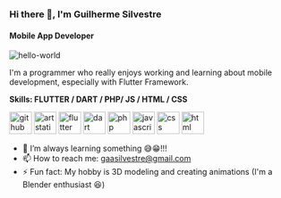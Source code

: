 ### Hi there 👋, I'm Guilherme Silvestre
#### Mobile App Developer
![hello-world](https://user-images.githubusercontent.com/100291684/184061532-e237b5d1-d160-43a7-9aa0-71d44eeaee2d.jpg)

I'm a programmer who really enjoys working and learning about mobile development, especially with Flutter Framework.

**Skills: FLUTTER / DART / PHP/ JS / HTML / CSS**


[<img src='https://cdn.jsdelivr.net/npm/simple-icons@3.0.1/icons/github.svg' alt='github' height='40'>](https://github.com/GuilhermeSilvestre) [<img src='https://cdn.jsdelivr.net/npm/simple-icons@3.0.1/icons/artstation.svg' alt='artstation' height='40'>](https://www.artstation.com/turtledz) [<img src='https://cdn.jsdelivr.net/gh/devicons/devicon/icons/flutter/flutter-original.svg' alt='flutter' height='40'>](https://github.com/GuilhermeSilvestre)  [<img src='https://cdn.jsdelivr.net/gh/devicons/devicon/icons/dart/dart-original.svg' alt='dart' height='40'>](https://github.com/GuilhermeSilvestre) [<img src='https://cdn.jsdelivr.net/gh/devicons/devicon/icons/php/php-plain.svg' alt='php' height='40'>](https://github.com/GuilhermeSilvestre) [<img src='https://cdn.jsdelivr.net/gh/devicons/devicon/icons/javascript/javascript-original.svg' alt='javascript' height='40'>](https://github.com/GuilhermeSilvestre)  [<img src='https://cdn.jsdelivr.net/gh/devicons/devicon/icons/css3/css3-original.svg' alt='css' height='40'>](https://github.com/GuilhermeSilvestre) [<img src='https://cdn.jsdelivr.net/gh/devicons/devicon/icons/html5/html5-original.svg' alt='html' height='40'>](https://github.com/GuilhermeSilvestre)


- 🌱 I’m always learning something 😅😁!!! 
- 📫 How to reach me: gaasilvestre@gmail.com 
- ⚡ Fun fact: My hobby is 3D modeling and creating animations (I'm a Blender enthusiast 😆)   






